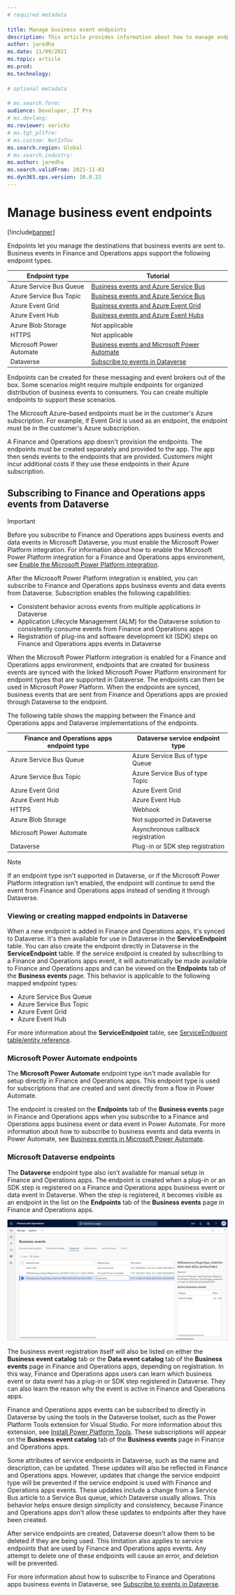 ```yaml
---
# required metadata

title: Manage business event endpoints
description: This article provides information about how to manage endpoints for Finance and Operations apps business events.
author: jaredha
ms.date: 11/09/2021
ms.topic: article
ms.prod:
ms.technology: 

# optional metadata

# ms.search.form:
audience: Developer, IT Pro
# ms.devlang: 
ms.reviewer: sericks
# ms.tgt_pltfrm: 
# ms.custom: NotInToc
ms.search.region: Global
# ms.search.industry:
ms.author: jaredha
ms.search.validFrom: 2021-11-03
ms.dyn365.ops.version: 10.0.22
---
```


# Manage business event endpoints
[!include[banner](../includes/banner.md)]

Endpoints let you manage the destinations that business events are sent to. Business events in Finance and Operations apps support the following endpoint types.

| Endpoint type | Tutorial |
| ------------- | -------- |
| Azure Service Bus Queue | [Business events and Azure Service Bus](how-to/how-to-servicebus-queue.md) |
| Azure Service Bus Topic | [Business events and Azure Service Bus](how-to/how-to-servicebus.md) |
| Azure Event Grid | [Business events and Azure Event Grid](how-to/how-to-eventgrid.md) |
| Azure Event Hub | [Business events and Azure Event Hubs](how-to/event-hub.md) |
| Azure Blob Storage | Not applicable |
| HTTPS | Not applicable |
| Microsoft Power Automate | [Business events and Microsoft Power Automate](how-to/how-to-flow.md) |
| Dataverse | [Subscribe to events in Dataverse](how-to/how-to-dataverse-events.md) |

Endpoints can be created for these messaging and event brokers out of the box. Some scenarios might require multiple endpoints for organized distribution of business events to consumers. You can create multiple endpoints to support these scenarios.

The Microsoft Azure–based endpoints must be in the customer's Azure subscription. For example, if Event Grid is used as an endpoint, the endpoint must be in the customer's Azure subscription.

A Finance and Operations app doesn't provision the endpoints. The endpoints must be created separately and provided to the app. The app then sends events to the endpoints that are provided. Customers might incur additional costs if they use these endpoints in their Azure subscription.

## Subscribing to Finance and Operations apps events from Dataverse

> [!IMPORTANT]
> Before you subscribe to Finance and Operations apps business events and data events in Microsoft Dataverse, you must enable the Microsoft Power Platform integration. For information about how to enable the Microsoft Power Platform integration for a Finance and Operations apps environment, see [Enable the Microsoft Power Platform integration](../power-platform/enable-power-platform-integration.md).

After the Microsoft Power Platform integration is enabled, you can subscribe to Finance and Operations apps business events and data events from Dataverse. Subscription enables the following capabilities:

- Consistent behavior across events from multiple applications in Dataverse
- Application Lifecycle Management (ALM) for the Dataverse solution to consistently consume events from Finance and Operations apps
- Registration of plug-ins and software development kit (SDK) steps on Finance and Operations apps events in Dataverse

When the Microsoft Power Platform integration is enabled for a Finance and Operations apps environment, endpoints that are created for business events are synced with the linked Microsoft Power Platform environment for endpoint types that are supported in Dataverse. The endpoints can then be used in Microsoft Power Platform. When the endpoints are synced, business events that are sent from Finance and Operations apps are proxied through Dataverse to the endpoint.

The following table shows the mapping between the Finance and Operations apps and Dataverse implementations of the endpoints.

| Finance and Operations apps endpoint type | Dataverse service endpoint type    | 
| ----------------------------------------- | ---------------------------------- |
| Azure Service Bus Queue                   | Azure Service Bus of type Queue    | 
| Azure Service Bus Topic                   | Azure Service Bus of type Topic    |
| Azure Event Grid                          | Azure Event Grid                   |
| Azure Event Hub                           | Azure Event Hub                    |
| HTTPS                                     | Webhook                            |
| Azure Blob Storage                        | Not supported in Dataverse         |
| Microsoft Power Automate                  | Asynchronous callback registration |
| Dataverse                                 | Plug-in or SDK step registration   |

> [!NOTE]
> If an endpoint type isn't supported in Dataverse, or if the Microsoft Power Platform integration isn't enabled, the endpoint will continue to send the event from Finance and Operations apps instead of sending it through Dataverse.

### Viewing or creating mapped endpoints in Dataverse

When a new endpoint is added in Finance and Operations apps, it's synced to Dataverse. It's then available for use in Dataverse in the **ServiceEndpoint** table. You can also create the endpoint directly in Dataverse in the **ServiceEndpoint** table. If the service endpoint is created by subscribing to a Finance and Operations apps event, it will automatically be made available to Finance and Operations apps and can be viewed on the **Endpoints** tab of the **Business events** page. This behavior is applicable to the following mapped endpoint types:

- Azure Service Bus Queue
- Azure Service Bus Topic
- Azure Event Grid
- Azure Event Hub

For more information about the **ServiceEndpoint** table, see [ServiceEndpoint table/entity reference](/powerapps/developer/data-platform/reference/entities/serviceendpoint).

### Microsoft Power Automate endpoints

The **Microsoft Power Automate** endpoint type isn't made available for setup directly in Finance and Operations apps. This endpoint type is used for subscriptions that are created and sent directly from a flow in Power Automate. 

The endpoint is created on the **Endpoints** tab of the **Business events** page in Finance and Operations apps when you subscribe to a Finance and Operations apps business event or data event in Power Automate. For more information about how to subscribe to business events and data events in Power Automate, see [Business events in Microsoft Power Automate](business-events-flow.md).

### Microsoft Dataverse endpoints

The **Dataverse** endpoint type also isn't available for manual setup in Finance and Operations apps. The endpoint is created when a plug-in or an SDK step is registered on a Finance and Operations apps business event or data event in Dataverse. When the step is registered, it becomes visible as an endpoint in the list on the **Endpoints** tab of the **Business events** page in Finance and Operations apps. 

![Endpoint of the Dataverse type on the Business events page in a Finance and Operations app.](../media/businessevents_DataverseEndpoint.png)

The business event registration itself will also be listed on either the **Business event catalog** tab or the **Data event catalog** tab of the **Business events** page in Finance and Operations apps, depending on registration. In this way, Finance and Operations apps users can learn which business event or data event has a plug-in or SDK step registered in Dataverse. They can also learn the reason why the event is active in Finance and Operations apps.

Finance and Operations apps events can be subscribed to directly in Dataverse by using the tools in the Dataverse toolset, such as the Power Platform Tools extension for Visual Studio. For more information about this extension, see [Install Power Platform Tools](/powerapps/developer/data-platform/tools/devtools-install). These subscriptions will appear on the **Business event catalog** tab of the **Business events** page in Finance and Operations apps.

Some attributes of service endpoints in Dataverse, such as the name and description, can be updated. These updates will also be reflected in Finance and Operations apps. However, updates that change the service endpoint type will be prevented if the service endpoint is used with Finance and Operations apps events. These updates include a change from a Service Bus article to a Service Bus queue, which Dataverse usually allows. This behavior helps ensure design simplicity and consistency, because Finance and Operations apps don't allow these updates to endpoints after they have been created.

After service endpoints are created, Dataverse doesn't allow them to be deleted if they are being used. This limitation also applies to service endpoints that are used by Finance and Operations apps events. Any attempt to delete one of these endpoints will cause an error, and deletion will be prevented. 

For more information about how to subscribe to Finance and Operations apps business events in Dataverse, see [Subscribe to events in Dataverse](how-to/how-to-dataverse-events.md).
